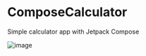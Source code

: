 # ComposeCalculator
Simple calculator app with Jetpack Compose
  
![image](https://github.com/boykoss/ComposeCalculator/assets/84905576/9e9a5a4e-eced-4b83-b371-4f6251439ba6)
